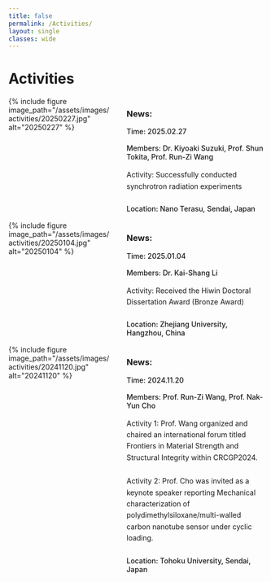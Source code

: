 ```yaml
---
title: false
permalink: /Activities/
layout: single
classes: wide
---
```

# Activities

<div class="member-profile">
  <div class="member-photo">
    {% include figure image_path="/assets/images/activities/20250227.jpg" alt="20250227" %}
  </div>
  <div>
    <h3>News:</h3>
    <p class="member-position">Time: 2025.02.27</p>
    <p class="member-position">Members: Dr. Kiyoaki Suzuki, Prof. Shun Tokita, Prof. Run-Zi Wang</p>
    <div class="member-bio">
      Activity: Successfully conducted synchrotron radiation experiments
    </div>
    <p class="member-position">Location: Nano Terasu, Sendai, Japan</p>
  </div>
</div>

<div class="member-profile">
  <div class="member-photo">
    {% include figure image_path="/assets/images/activities/20250104.jpg" alt="20250104" %}
  </div>
  <div>
    <h3>News:</h3>
    <p class="member-position">Time: 2025.01.04</p>
    <p class="member-position">Members: Dr. Kai-Shang Li</p>
    <div class="member-bio">
      Activity: Received the Hiwin Doctoral Dissertation Award (Bronze Award)
    </div>
    <p class="member-position">Location: Zhejiang University, Hangzhou, China</p>
  </div>
</div>

<div class="member-profile">
  <div class="member-photo">
    {% include figure image_path="/assets/images/activities/20241120.jpg" alt="20241120" %}
  </div>
  <div>
    <h3>News:</h3>
    <p class="member-position">Time: 2024.11.20</p>
    <p class="member-position">Members: Prof. Run-Zi Wang, Prof. Nak-Yun Cho</p>
    <div class="member-bio">
      Activity 1: Prof. Wang organized and chaired an international forum titled Frontiers in Material Strength and Structural Integrity within CRCGP2024.
    </div>
    <div class="member-bio">
      Activity 2: Prof. Cho was invited as a keynote speaker reporting Mechanical characterization of polydimethylsiloxane/multi-walled carbon nanotube sensor under cyclic loading.
    </div>
    <p class="member-position">Location: Tohoku University, Sendai, Japan</p>
  </div>
</div>


<style>
.member-profile {
  display: grid;
  grid-template-columns: 200px 1fr;
  gap: 2rem;
}

.member-photo img {
  border-radius: 4px;
}

.member-position {
  font-weight: 500;
  margin-bottom: 1rem;
}

.member-bio {
  margin-bottom: 1.5rem;
  line-height: 1.6;
}

@media (max-width: 768px) {
  .member-profile {
    grid-template-columns: 1fr;
  }
  .member-photo {
    max-width: 200px;
    margin: 0 auto;
  }
}
</style>